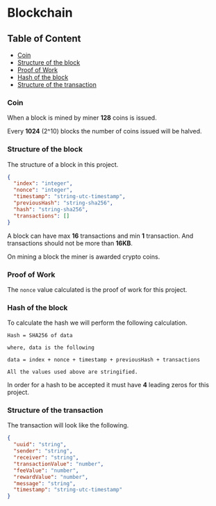 # Blockchain

## Table of Content

* [Coin](#coin)
* [Structure of the block](#structure-of-the-block)
* [Proof of Work](#proof-of-work)
* [Hash of the block](#hash-of-the-block)
* [Structure of the transaction](#hash-of-the-block)

### Coin

When a block is mined by miner **128** coins is issued.

Every **1024** (2^10) blocks the number of coins issued will be halved.

### Structure of the block

The structure of a block in this project.

```json
{
  "index": "integer",
  "nonce": "integer",
  "timestamp": "string-utc-timestamp",
  "previousHash": "string-sha256",
  "hash": "string-sha256",
  "transactions": []
}
```

A block can have max **16** transactions and min **1** transaction. 
And transactions should not be more than **16KB**.

On mining a block the miner is awarded crypto coins.

### Proof of Work

The `nonce` value calculated is the proof of work for this project.

### Hash of the block

To calculate the hash we will perform the following calculation.

```text
Hash = SHA256 of data

where, data is the following

data = index + nonce + timestamp + previousHash + transactions

All the values used above are stringified.
```

In order for a hash to be accepted it must have **4** leading zeros for this project.

### Structure of the transaction

The transaction will look like the following.

```json
{
  "uuid": "string",
  "sender": "string",
  "receiver": "string",
  "transactionValue": "number",
  "feeValue": "number",
  "rewardValue": "number",
  "message": "string",
  "timestamp": "string-utc-timestamp"
}
```